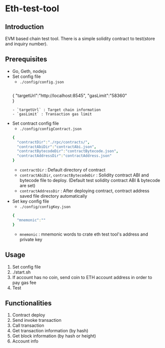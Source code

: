 # Eth-test-tool

## Introduction
EVM based chain test tool.
There is a simple solidity contract to test(store and inquiry number).

## Prerequisites
- Go, Geth, nodejs
- Set config file
  - `./config/config.json`
    ```yaml
  {
    "targetUrl":"http://localhost:8545",
    "gasLimit":"58360"  
  }
  ```
  - `targetUrl` : Target chain information
  - `gasLimit` : Transaction gas limit
- Set contract config file
  - `./config/configContract.json`
  ```yaml
  {
    "contractDir":"./rpc/contracts/",
    "contractAbiDir":"contractAbi.json",
    "contractBytecodeDir":"contractBytecode.json",
    "contractAddressDir":"contractAddress.json"
  }
  ```
  - `contractDir` : Default directory of contract
  - `contractAbiDir`, `contractBytecodeDir` : Solidity contract ABI and bytecode file to deploy. (Default test solidity contract ABI & bytecode are set)
  - `contractAddressDir` : After deploying contract, contract address saved file directory automatically
- Set key config file
  - `./config/configKey.json`
  ```yaml
  {
    "mnemonic":""       
  }
  ```
  - `mnemonic` : mnemonic words to crate eth test tool's address and private key

## Usage
1. Set config file
2. ./start.sh
3. If account has no coin, send coin to ETH account address in order to pay gas fee
4. Test

## Functionalities
1. Contract deploy
2. Send invoke transaction
3. Call transaction
4. Get transaction information (by hash)
5. Get block information (by hash or height)
6. Account info
